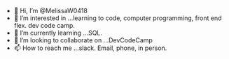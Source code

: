 - 👋 Hi, I’m @MelissaW0418
- 👀 I’m interested in ...learning to code, computer programming, front end flex. dev code camp.
- 🌱 I’m currently learning ...SQL.
- 💞️ I’m looking to collaborate on ...DevCodeCamp
- 📫 How to reach me ...slack. Email, phone, in person.

<!---
MelissaW0418/MelissaW0418 is a ✨ special ✨ repository because its `README.md` (this file) appears on your GitHub profile.
You can click the Preview link to take a look at your changes.
--->
